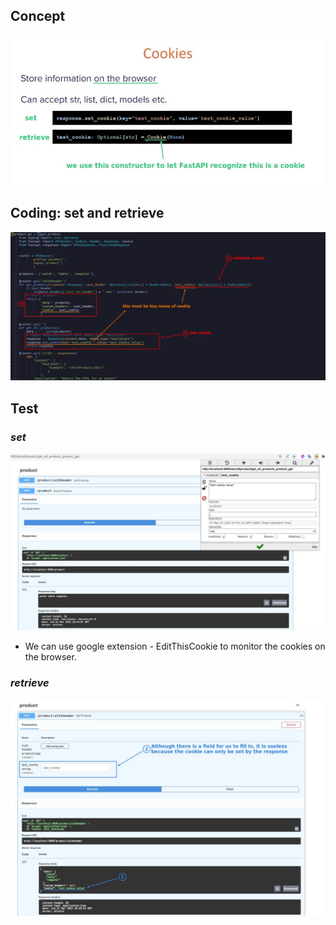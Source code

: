 ## **Concept**

![Alt Cookies](pic/01.jpg)

## **Coding: set and retrieve**

![Alt set and retrieve](pic/02.jpg)

## **Test**

### _set_

![Alt test set](pic/03.jpg)

- We can use google extension - EditThisCookie to monitor the cookies on the browser.

### _retrieve_

![Alt test retrieve](pic/04.jpg)
